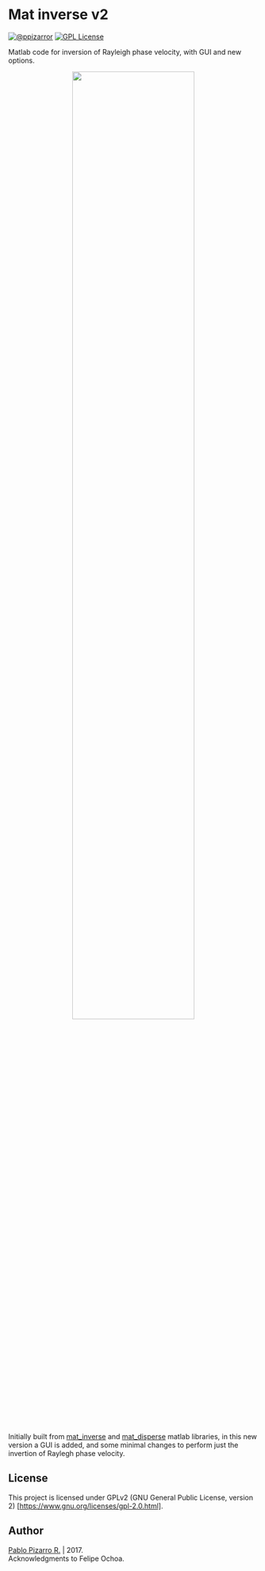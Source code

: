 # Mat inverse v2
[![@ppizarror](http://ppizarror.com/resources/images/author.svg)](http://ppizarror.com)
[![GPL License](http://ppizarror.com/resources/images/licensegpl2.svg)](https://www.gnu.org/licenses/old-licenses/gpl-2.0.html)

Matlab code for inversion of Rayleigh phase velocity, with GUI and new options.

<p align="center">
<img src="http://ppizarror.com/mat_inverse_v2/images/screen.PNG" width="70%" >
</p>

Initially built from <a href="https://github.com/yiran06/mat_inverse">mat_inverse</a> and <a href="https://github.com/yiran06/mat_disperse">mat_disperse</a> matlab libraries, in this new version a GUI is added, and some minimal changes to perform just the invertion of Raylegh phase velocity.

## License
This project is licensed under GPLv2 (GNU General Public License, version 2) [https://www.gnu.org/licenses/gpl-2.0.html].

## Author
<a href="http://ppizarror.com">Pablo Pizarro R.</a> | 2017.<br>
Acknowledgments to Felipe Ochoa.